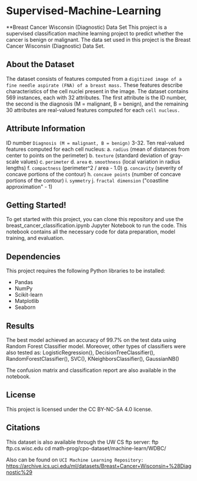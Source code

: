 # Supervised-Machine-Learning
**Breast Cancer Wisconsin (Diagnostic) Data Set
This project is a supervised classification machine learning project to predict whether the cancer is benign or malignant. The data set used in this project is the Breast Cancer Wisconsin (Diagnostic) Data Set.

## About the Dataset
The dataset consists of features computed from a `digitized image of a fine needle aspirate (FNA) of a breast mass.` These features describe characteristics of the cell nuclei present in the image. The dataset contains 569 instances, each with 32 attributes. The first attribute is the ID number, the second is the diagnosis (M = malignant, B = benign), and the remaining 30 attributes are real-valued features computed for each `cell nucleus.`

## Attribute Information
ID number
`Diagnosis (M = malignant, B = benign)`
3-32. Ten real-valued features computed for each cell nucleus:
a. `radius` (mean of distances from center to points on the perimeter)
b. `texture` (standard deviation of gray-scale values)
c. `perimeter`
d. `area`
e. `smoothness` (local variation in radius lengths)
f. `compactness` (perimeter^2 / area - 1.0)
g. `concavity` (severity of concave portions of the contour)
h. `concave points` (number of concave portions of the contour)
i. `symmetry`
j. `fractal dimension` ("coastline approximation" - 1)

## Getting Started!
To get started with this project, you can clone this repository and use the breast_cancer_classification.ipynb Jupyter Notebook to run the code. This notebook contains all the necessary code for data preparation, model training, and evaluation.

## Dependencies
This project requires the following Python libraries to be installed:

- Pandas
- NumPy
- Scikit-learn
- Matplotlib
- Seaborn

## Results
The best model achieved an accuracy of 99.7% on the test data using Random Forest Classifier model. Moreover, other types of classifiers were also tested as:         LogisticRegression(),
            DecisionTreeClassifier(),
            RandomForestClassifier(),
            SVC(),
            KNeighborsClassifier(),
            GaussianNB()
            
The confusion matrix and classification report are also available in the notebook.

## License
This project is licensed under the CC BY-NC-SA 4.0 license.

## Citations
This dataset is also available through the UW CS ftp server:
ftp ftp.cs.wisc.edu
cd math-prog/cpo-dataset/machine-learn/WDBC/

Also can be found on `UCI Machine Learning Repository:` https://archive.ics.uci.edu/ml/datasets/Breast+Cancer+Wisconsin+%28Diagnostic%29
